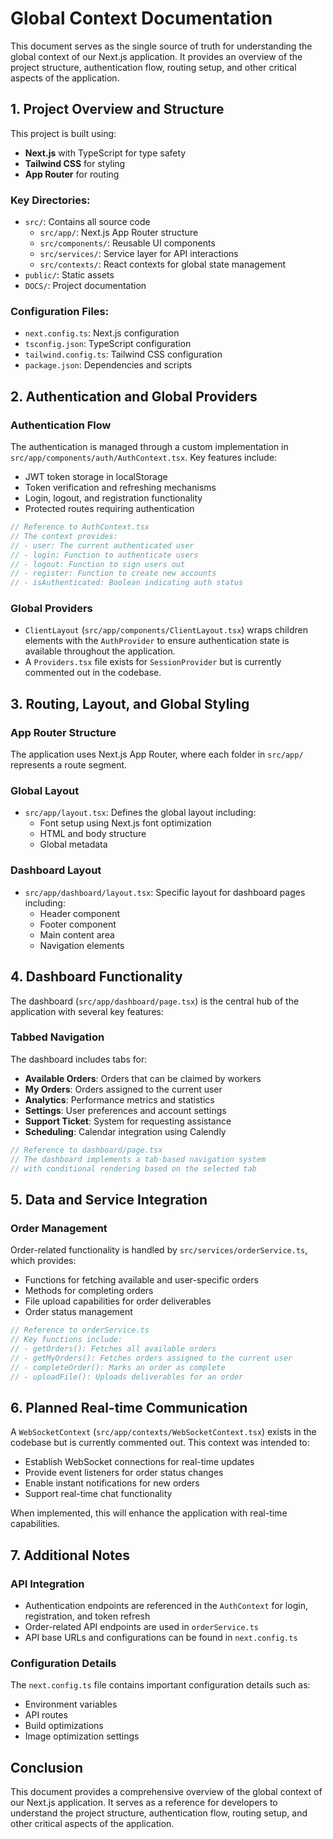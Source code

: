 # Global Context Documentation

This document serves as the single source of truth for understanding the global context of our Next.js application. It provides an overview of the project structure, authentication flow, routing setup, and other critical aspects of the application.

## 1. Project Overview and Structure

This project is built using:
- **Next.js** with TypeScript for type safety
- **Tailwind CSS** for styling
- **App Router** for routing

### Key Directories:
- `src/`: Contains all source code
  - `src/app/`: Next.js App Router structure
  - `src/components/`: Reusable UI components
  - `src/services/`: Service layer for API interactions
  - `src/contexts/`: React contexts for global state management
- `public/`: Static assets
- `DOCS/`: Project documentation

### Configuration Files:
- `next.config.ts`: Next.js configuration
- `tsconfig.json`: TypeScript configuration
- `tailwind.config.ts`: Tailwind CSS configuration
- `package.json`: Dependencies and scripts

## 2. Authentication and Global Providers

### Authentication Flow

The authentication is managed through a custom implementation in `src/app/components/auth/AuthContext.tsx`. Key features include:

- JWT token storage in localStorage
- Token verification and refreshing mechanisms
- Login, logout, and registration functionality
- Protected routes requiring authentication

```typescript
// Reference to AuthContext.tsx
// The context provides:
// - user: The current authenticated user
// - login: Function to authenticate users
// - logout: Function to sign users out
// - register: Function to create new accounts
// - isAuthenticated: Boolean indicating auth status
```

### Global Providers

- `ClientLayout` (`src/app/components/ClientLayout.tsx`) wraps children elements with the `AuthProvider` to ensure authentication state is available throughout the application.
- A `Providers.tsx` file exists for `SessionProvider` but is currently commented out in the codebase.

## 3. Routing, Layout, and Global Styling

### App Router Structure

The application uses Next.js App Router, where each folder in `src/app/` represents a route segment.

### Global Layout

- `src/app/layout.tsx`: Defines the global layout including:
  - Font setup using Next.js font optimization
  - HTML and body structure
  - Global metadata

### Dashboard Layout

- `src/app/dashboard/layout.tsx`: Specific layout for dashboard pages including:
  - Header component
  - Footer component
  - Main content area
  - Navigation elements

## 4. Dashboard Functionality

The dashboard (`src/app/dashboard/page.tsx`) is the central hub of the application with several key features:

### Tabbed Navigation

The dashboard includes tabs for:
- **Available Orders**: Orders that can be claimed by workers
- **My Orders**: Orders assigned to the current user
- **Analytics**: Performance metrics and statistics
- **Settings**: User preferences and account settings
- **Support Ticket**: System for requesting assistance
- **Scheduling**: Calendar integration using Calendly

```typescript
// Reference to dashboard/page.tsx
// The dashboard implements a tab-based navigation system
// with conditional rendering based on the selected tab
```

## 5. Data and Service Integration

### Order Management

Order-related functionality is handled by `src/services/orderService.ts`, which provides:

- Functions for fetching available and user-specific orders
- Methods for completing orders
- File upload capabilities for order deliverables
- Order status management

```typescript
// Reference to orderService.ts
// Key functions include:
// - getOrders(): Fetches all available orders
// - getMyOrders(): Fetches orders assigned to the current user
// - completeOrder(): Marks an order as complete
// - uploadFile(): Uploads deliverables for an order
```

## 6. Planned Real-time Communication

A `WebSocketContext` (`src/app/contexts/WebSocketContext.tsx`) exists in the codebase but is currently commented out. This context was intended to:

- Establish WebSocket connections for real-time updates
- Provide event listeners for order status changes
- Enable instant notifications for new orders
- Support real-time chat functionality

When implemented, this will enhance the application with real-time capabilities.

## 7. Additional Notes

### API Integration

- Authentication endpoints are referenced in the `AuthContext` for login, registration, and token refresh
- Order-related API endpoints are used in `orderService.ts`
- API base URLs and configurations can be found in `next.config.ts`

### Configuration Details

The `next.config.ts` file contains important configuration details such as:
- Environment variables
- API routes
- Build optimizations
- Image optimization settings

## Conclusion

This document provides a comprehensive overview of the global context of our Next.js application. It serves as a reference for developers to understand the project structure, authentication flow, routing setup, and other critical aspects of the application.